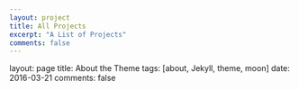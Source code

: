 ```yaml
---
layout: project
title: All Projects
excerpt: "A List of Projects"
comments: false
---
```



layout: page
title: About the Theme
tags: [about, Jekyll, theme, moon]
date: 2016-03-21
comments: false

    

